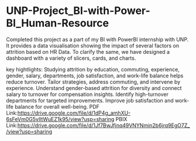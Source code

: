 # UNP-Project_BI-with-Power-BI_Human-Resource
Completed this project as a part of my BI with PowerBI internship with UNP. It provides a data visualisation showing the impact of several factors on attrition based on HR Data. To clarify the same, we have designed a dashboard with a variety of slicers, cards, and charts.


key hightlights:
Studying attrition by education, commuting, experience, gender, salary, departments, job satisfaction, and work-life balance helps reduce turnover. 
Tailor strategies, address commuting, and intervene by experience. Understand gender-based attrition for diversity and connect salary to turnover for compensation insights. 
Identify high-turnover departments for targeted improvements. Improve job satisfaction and work-life balance for overall well-being.
PDF Link:https://drive.google.com/file/d/1dP4g_amhXU-6sFeVm0G5vIltWuEZ1k95/view?usp=sharing
PBIX Link:https://drive.google.com/file/d/1Jf7BwJfjnq49VNYNmin2b6jrq9EgO7Z_/view?usp=sharing
